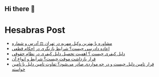 ## Hi there 👋


# Hesabras Post

<!-- BLOG-POST-LIST:START -->
- [مشاوره با بهترین وکیل مهریه در تهران ⚖️ آدرس و شماره](https://hesabraslaw.com/blog/%D9%85%D8%B4%D8%A7%D9%88%D8%B1%D9%87-%D8%A8%D8%A7-%D8%A8%D9%87%D8%AA%D8%B1%DB%8C%D9%86-%D9%88%DA%A9%DB%8C%D9%84-%D9%85%D9%87%D8%B1%DB%8C%D9%87-%D8%AF%D8%B1-%D8%AA%D9%87%D8%B1%D8%A7%D9%86-%D8%A2%D8%AF%D8%B1%D8%B3-%D9%88-%D8%B4%D9%85%D8%A7%D8%B1%D9%87/)
- [اعاده دادرسی چیست؟  شرایط بازنگری در احکام قطعی](https://hesabraslaw.com/blog/%D8%A7%D8%B9%D8%A7%D8%AF%D9%87-%D8%AF%D8%A7%D8%AF%D8%B1%D8%B3%DB%8C-%DA%86%DB%8C%D8%B3%D8%AA-%D8%B4%D8%B1%D8%A7%DB%8C%D8%B7-%D8%A8%D8%A7%D8%B2%D9%86%DA%AF%D8%B1%DB%8C-%D8%AF%D8%B1-%D8%A7%D8%AD%DA%A9%D8%A7%D9%85-%D9%82%D8%B7%D8%B9%DB%8C/)
- [دلیل کیفری چیست ؟ اهمیت تحصیل دلیل کیفری در نظام حقوقی](https://hesabraslaw.com/blog/%D8%AF%D9%84%DB%8C%D9%84-%DA%A9%DB%8C%D9%81%D8%B1%DB%8C-%DA%86%DB%8C%D8%B3%D8%AA-%D8%A7%D9%87%D9%85%DB%8C%D8%AA-%D8%AA%D8%AD%D8%B5%DB%8C%D9%84-%D8%AF%D9%84%DB%8C%D9%84-%DA%A9%DB%8C%D9%81%D8%B1%DB%8C-%D8%AF%D8%B1-%D9%86%D8%B8%D8%A7%D9%85-%D8%AD%D9%82%D9%88%D9%82%DB%8C/)
- [قرار بازداشت موقت چیست؟ شرایط و انواع آن](https://hesabraslaw.com/blog/%D9%82%D8%B1%D8%A7%D8%B1-%D8%A8%D8%A7%D8%B2%D8%AF%D8%A7%D8%B4%D8%AA-%D9%85%D9%88%D9%82%D8%AA-%DA%86%DB%8C%D8%B3%D8%AA-%D8%B4%D8%B1%D8%A7%DB%8C%D8%B7-%D9%88-%D8%A7%D9%86%D9%88%D8%A7%D8%B9-%D8%A2%D9%86/)
- [قرار  تامین دلیل چیست و در چه مواردی صادر می‌شود؟ تفاوت تامین دلیل با تامین خواسته](https://hesabraslaw.com/blog/%D9%82%D8%B1%D8%A7%D8%B1-%D8%AA%D8%A7%D9%85%DB%8C%D9%86-%D8%AF%D9%84%DB%8C%D9%84-%DA%86%DB%8C%D8%B3%D8%AA-%D9%88-%D8%AF%D8%B1-%DA%86%D9%87-%D9%85%D9%88%D8%A7%D8%B1%D8%AF%DB%8C-%D8%B5%D8%A7%D8%AF%D8%B1-%D9%85%DB%8C%D8%B4%D9%88%D8%AF-%D8%AA%D9%81%D8%A7%D9%88%D8%AA-%D8%AA%D8%A7%D9%85%DB%8C%D9%86-%D8%AF%D9%84%DB%8C%D9%84-%D8%A8%D8%A7-%D8%AA%D8%A7%D9%85%DB%8C%D9%86-%D8%AE%D9%88%D8%A7%D8%B3%D8%AA%D9%87/)
<!-- BLOG-POST-LIST:END -->


<!--
**alisamadian/alisamadian** is a ✨ _special_ ✨ repository because its `README.md` (this file) appears on your GitHub profile.

Here are some ideas to get you started:

- 🔭 I’m currently working on ...
- 🌱 I’m currently learning ...
- 👯 I’m looking to collaborate on ...
- 🤔 I’m looking for help with ...
- 💬 Ask me about ...
- 📫 How to reach me: ...
- 😄 Pronouns: ...
- ⚡ Fun fact: ...
-->
